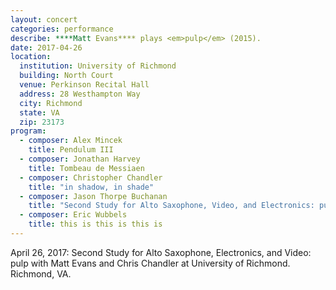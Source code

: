 ```yaml
---
layout: concert
categories: performance
describe: ****Matt Evans**** plays <em>pulp</em> (2015).
date: 2017-04-26
location:
  institution: University of Richmond
  building: North Court
  venue: Perkinson Recital Hall
  address: 28 Westhampton Way
  city: Richmond
  state: VA
  zip: 23173
program:
  - composer: Alex Mincek
    title: Pendulum III
  - composer: Jonathan Harvey
    title: Tombeau de Messiaen
  - composer: Christopher Chandler
    title: "in shadow, in shade"
  - composer: Jason Thorpe Buchanan
    title: "Second Study for Alto Saxophone, Video, and Electronics: pulp"
  - composer: Eric Wubbels
    title: this is this is this is
---
```


April 26, 2017: Second Study for Alto Saxophone, Electronics, and Video: pulp with Matt Evans and Chris Chandler at University of Richmond. Richmond, VA.
